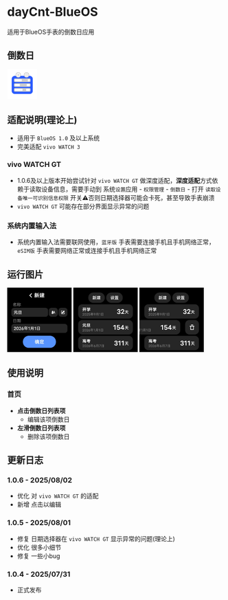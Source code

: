 # dayCnt-BlueOS
适用于BlueOS手表的倒数日应用
## 倒数日
<div>
 <img src="/icon/800.png" width="70">
</div>

## 适配说明(理论上)
 - 适用于 `BlueOS 1.0` 及以上系统
 - 完美适配 `vivo WATCH 3`
### vivo WATCH GT
 - 1.0.6及以上版本开始尝试针对 `vivo WATCH GT` 做深度适配，**深度适配**方式依赖于读取设备信息，需要手动到 系统`设置`应用 - `权限管理` - `倒数日` - 打开 `读取设备唯一可识别信息权限` 开关⚠️否则日期选择器可能会卡死，甚至导致手表崩溃
 - `vivo WATCH GT` 可能存在部分界面显示异常的问题
### 系统内置输入法
 - 系统内置输入法需要联网使用，`蓝牙版` 手表需要连接手机且手机网络正常，`eSIM版` 手表需要网络正常或连接手机且手机网络正常
## 运行图片
<div>
 <img src="/capture/newEvt.png" width="150">
 <img src="/capture/evts.png" width="150">
 <img src="/capture/del.png" width="150">
</div>

## 使用说明
### 首页
 - **点击倒数日列表项**
   - 编辑该项倒数日
 - **左滑倒数日列表项**
   - 删除该项倒数日
## 更新日志
### 1.0.6 - 2025/08/02
 - 优化 对 `vivo WATCH GT` 的适配
 - 新增 点击以编辑
### 1.0.5 - 2025/08/01
 - 修复 日期选择器在 `vivo WATCH GT` 显示异常的问题(理论上)
 - 优化 很多小细节
 - 修复 一些小bug
### 1.0.4 - 2025/07/31
 - 正式发布
